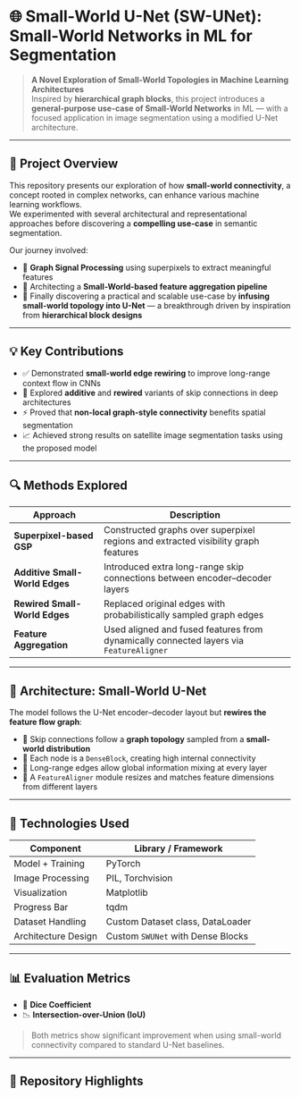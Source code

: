 # 🌐 Small-World U-Net (SW-UNet): Small-World Networks in ML for Segmentation

> **A Novel Exploration of Small-World Topologies in Machine Learning Architectures**  
> Inspired by **hierarchical graph blocks**, this project introduces a **general-purpose use-case of Small-World Networks** in ML — with a focused application in image segmentation using a modified U-Net architecture.

---

## 🧠 Project Overview

This repository presents our exploration of how **small-world connectivity**, a concept rooted in complex networks, can enhance various machine learning workflows.  
We experimented with several architectural and representational approaches before discovering a **compelling use-case** in semantic segmentation.

Our journey involved:
- 🧩 **Graph Signal Processing** using superpixels to extract meaningful features  
- 🧠 Architecting a **Small-World-based feature aggregation pipeline**  
- 🧱 Finally discovering a practical and scalable use-case by **infusing small-world topology into U-Net** — a breakthrough driven by inspiration from **hierarchical block designs**

---

## 💡 Key Contributions

- ✅ Demonstrated **small-world edge rewiring** to improve long-range context flow in CNNs  
- 🔁 Explored **additive** and **rewired** variants of skip connections in deep architectures  
- ⚡ Proved that **non-local graph-style connectivity** benefits spatial segmentation  
- 📈 Achieved strong results on satellite image segmentation tasks using the proposed model

---

## 🔍 Methods Explored

| Approach | Description |
|---------|-------------|
| **Superpixel-based GSP** | Constructed graphs over superpixel regions and extracted visibility graph features |
| **Additive Small-World Edges** | Introduced extra long-range skip connections between encoder–decoder layers |
| **Rewired Small-World Edges** | Replaced original edges with probabilistically sampled graph edges |
| **Feature Aggregation** | Used aligned and fused features from dynamically connected layers via `FeatureAligner` |

---

## 🧪 Architecture: Small-World U-Net

The model follows the U-Net encoder–decoder layout but **rewires the feature flow graph**:

- 🔧 Skip connections follow a **graph topology** sampled from a **small-world distribution**
- 🧱 Each node is a `DenseBlock`, creating high internal connectivity
- 🔁 Long-range edges allow global information mixing at every layer
- 🧠 A `FeatureAligner` module resizes and matches feature dimensions from different layers

---

## 🔧 Technologies Used

| Component            | Library / Framework                    |
|----------------------|-----------------------------------------|
| Model + Training     | PyTorch                                 |
| Image Processing     | PIL, Torchvision                        |
| Visualization        | Matplotlib                              |
| Progress Bar         | tqdm                                    |
| Dataset Handling     | Custom Dataset class, DataLoader        |
| Architecture Design  | Custom `SWUNet` with Dense Blocks       |


---

## 📊 Evaluation Metrics

- 🧪 **Dice Coefficient**  
- 📉 **Intersection-over-Union (IoU)**  

> Both metrics show significant improvement when using small-world connectivity compared to standard U-Net baselines.

---

## 📁 Repository Highlights


